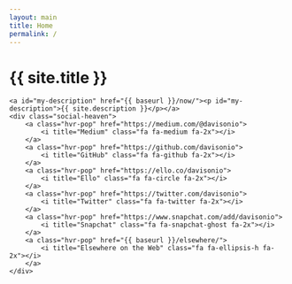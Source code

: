 ```yaml
---
layout: main
title: Home
permalink: /
---
```


<div class="center">
	<span id="my-profile-picture"></span>
	<h1 id="my-name">{{ site.title }}</h1>

	<a id="my-description" href="{{ baseurl }}/now/"><p id="my-description">{{ site.description }}</p></a>
	<div class="social-heaven">
		<a class="hvr-pop" href="https://medium.com/@davisonio">
			<i title="Medium" class="fa fa-medium fa-2x"></i>
		</a>
		<a class="hvr-pop" href="https://github.com/davisonio">
			<i title="GitHub" class="fa fa-github fa-2x"></i>
		</a>
		<a class="hvr-pop" href="https://ello.co/davisonio">
			<i title="Ello" class="fa fa-circle fa-2x"></i>
		</a>
		<a class="hvr-pop" href="https://twitter.com/davisonio">
			<i title="Twitter" class="fa fa-twitter fa-2x"></i>
		</a>
		<a class="hvr-pop" href="https://www.snapchat.com/add/davisonio">
			<i title="Snapchat" class="fa fa-snapchat-ghost fa-2x"></i>
		</a>
		<a class="hvr-pop" href="{{ baseurl }}/elsewhere/">
			<i title="Elsewhere on the Web" class="fa fa-ellipsis-h fa-2x"></i>
		</a>
	</div>
</div>
